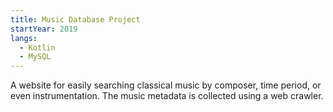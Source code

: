 ```yaml
---
title: Music Database Project
startYear: 2019
langs:
  - Kotlin
  - MySQL
---
```


A website for easily searching classical music by composer, time period, or even
instrumentation. The music metadata is collected using a web crawler.
